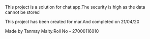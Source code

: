 This project is a solution for chat app.The security is high as the data cannot be stored

This project has been created for mar.And completed on 21/04/20

Made by Tanmay Maity.Roll No - 27000116010
